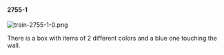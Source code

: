 #### 2755-1
![train-2755-1-0.png](https://github.com/lil-lab/nlvr/raw/master/nlvr/train/images/41/train-2755-1-0.png "train-2755-1-0.png")

There is a box with items of 2 different colors and a blue one touching the wall.